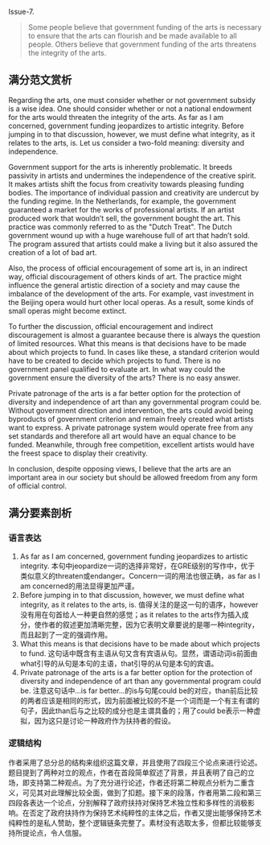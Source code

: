 Issue-7.

> Some people believe that government funding of the arts is necessary to ensure that the arts can flourish and be made available to all people. Others believe that government funding of the arts threatens the integrity of the arts.

## 满分范文赏析

Regarding the arts, one must consider whether or not government subsidy is a wise idea. One should consider whether or not a national endowment for the arts would threaten the integrity of the arts. As far as I am concerned, government funding jeopardizes to artistic integrity. Before jumping in to that discussion, however, we must define what integrity, as it relates to the arts, is. Let us consider a two-fold meaning: diversity and independence.

Government support for the arts is inherently problematic. It breeds passivity in artists and undermines the independence of the creative spirit. It makes artists shift the focus from creativity towards pleasing funding bodies. The importance of individual passion and creativity are undercut by the funding regime. In the Netherlands, for example, the government guaranteed a market for the works of professional artists.  If an artist produced work that wouldn’t sell, the government bought the art. This practice was commonly referred to as the "Dutch Treat". The Dutch government wound up with a huge warehouse full of art that hadn’t sold. The program assured that artists could make a living but it also assured the creation of a lot of bad art.  

Also, the process of official encouragement of some art is, in an indirect way, official discouragement of others kinds of art. The practice might influence the general artistic direction of a society and may cause the imbalance of the development of the arts. For example, vast investment in the Beijing opera would hurt other local operas. As a result, some kinds of small operas might become extinct. 

To further the discussion, official encouragement and indirect discouragement is almost a guarantee because there is always the question of limited resources. What this means is that decisions have to be made about which projects to fund. In cases like these, a standard criterion would have to be created to decide which projects to fund. There is no government panel qualified to evaluate art. In what way could the government ensure the diversity of the arts?  There is no easy answer.

Private patronage of the arts is a far better option for the protection of diversity and independence of art than any governmental program could be. Without government direction and intervention, the arts could avoid being byproducts of government criterion and remain freely created what artists want to express. A private patronage system would operate free from any set standards and therefore all art would have an equal chance to be funded. Meanwhile, through free competition, excellent artists would have the freest space to display their creativity.  

In conclusion, despite opposing views, I believe that the arts are an important area in our society but should be allowed freedom from any form of official control.

## 满分要素剖析

### 语言表达

1. As far as I am concerned, government funding jeopardizes to artistic integrity. 本句中jeopardize一词的选择非常好，在GRE级别的写作中，优于类似意义的threaten或endanger。Concern一词的用法也很正确，as far as I am concerned的用法显得更加严谨。
2. Before jumping in to that discussion, however, we must define what integrity, as it relates to the arts, is. 值得关注的是这一句的语序，however没有用在句首给人一种更自然的感觉；as it relates to the arts作为插入成分，使作者的叙述更加清晰完整，因为它表明文章要说的是哪一种integrity，而且起到了一定的强调作用。
3. What this means is that decisions have to be made about which projects to fund. 这句话中既含有主语从句又含有宾语从句。显然，谓语动词is前面由what引导的从句是本句的主语，that引导的从句是本句的宾语。
4. Private patronage of the arts is a far better option for the protection of diversity and independence of art than any governmental program could be. 注意这句话中…is far better…的is与句尾could be的对应，than前后比较的两者应该是相同的形式，因为前面被比较的不是一个词而是一个有主有谓的句子，因此than后与之比较的成分也是主谓具备的；用了could be表示一种虚拟，因为这只是讨论一种政府作为扶持者的假设。

### 逻辑结构

作者采用了总分总的结构来组织这篇文章，并且使用了四段三个论点来进行论述。题目提到了两种对立的观点，作者在首段简单叙述了背景，并且表明了自己的立场，即支持第二种观点。为了充分进行论述，作者还将第二种观点分析为二重含义，可见其对此理解比较全面，做到了扣题。接下来的段落，作者用第二段和第三四段各表达一个论点，分别解释了政府扶持对保持艺术独立性和多样性的消极影响。在否定了政府扶持作为保持艺术纯粹性的主体之后，作者又提出能够保持艺术纯粹性的是私人赞助，整个逻辑链条完整了。素材没有选取太多，但都比较能够支持所提论点，令人信服。